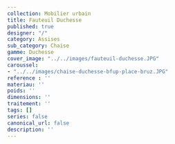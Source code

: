 ```yaml
---
collection: Mobilier urbain
title: Fauteuil Duchesse
published: true
designer: "/"
category: Assises
sub_category: Chaise
gamme: Duchesse
cover_image: "../../images/fauteuil-duchesse.JPG"
caroussel:
- "../../images/chaise-duchesse-bfup-place-bruz.JPG"
reference : ''
materiau: ''
poids: ''
dimensions: ''
traitement: ''
tags: []
series: false
canonical_url: false
description: ''
---
```

